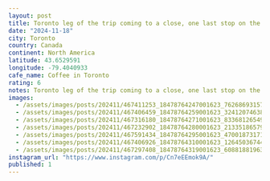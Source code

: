 ```yaml
---
layout: post
title: Toronto leg of the trip coming to a close, one last stop on the #worldcoffeetour, Made Rite, a super cool new cafe with a Lego espresso machine that some one obviously needs to buy for me.
date: "2024-11-18"
city: Toronto
country: Canada
continent: North America
latitude: 43.6529591
longitude: -79.4040933
cafe_name: Coffee in Toronto
rating: 6
notes: Toronto leg of the trip coming to a close, one last stop on the #worldcoffeetour, Made Rite, a super cool new cafe with a Lego espresso machine that some one obviously needs to buy for me.
images:
  - /assets/images/posts/202411/467411253_18478764247001623_7626869315748319732_n_18089993242502807.jpg
  - /assets/images/posts/202411/467406459_18478764259001623_324120746383507930_n_18330371452155144.jpg
  - /assets/images/posts/202411/467316180_18478764271001623_8336812654945298325_n_17888387571057224.jpg
  - /assets/images/posts/202411/467232902_18478764280001623_2133518657935953800_n_17856442836301195.jpg
  - /assets/images/posts/202411/467591434_18478764295001623_4700187317104006232_n_18114035536424051.jpg
  - /assets/images/posts/202411/467406926_18478764310001623_1264503674463437295_n_18117929950409967.jpg
  - /assets/images/posts/202411/467297408_18478764319001623_6088188196345981018_n_18024209774265407.jpg
instagram_url: "https://www.instagram.com/p/Cn7eEEmok9A/"
published: 1
---
```

